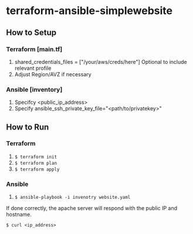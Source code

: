 # terraform-ansible-simplewebsite

## How to Setup

### Terraform [main.tf]

1. shared_credentials_files = ["/your/aws/creds/here"] Optional to include relevant profile
2. Adjust Region/AVZ if necessary 

### Ansible [inventory]

1. Specifcy <public_ip_address> 
2. Specify ansible_ssh_private_key_file="<path/to/privatekey>"

## How to Run

### Terraform

1. `$ terraform init`
2. `$ terraform plan`
3. `$ terraform apply`

### Ansible

1. `$ ansible-playbook -i invenotry website.yaml`

If done correctly, the apache server will respond with the public IP and hostname.

`$ curl <ip_address>`
